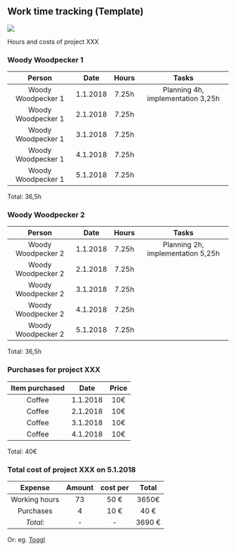 ## Work time tracking (Template)

![](https://openclipart.org/image/400px/svg_to_png/324819/studying-boy-and-girl.png)

Hours and costs of project XXX

### Woody Woodpecker 1

| Person | Date | Hours | Tasks |
|:-:|:-:|:-:|:-:|
| Woody Woodpecker 1 | 1.1.2018 | 7.25h | Planning 4h, implementation 3,25h |
| Woody Woodpecker 1 | 2.1.2018 | 7.25h |
| Woody Woodpecker 1 | 3.1.2018 | 7.25h |
| Woody Woodpecker 1 | 4.1.2018 | 7.25h |
| Woody Woodpecker 1 | 5.1.2018 | 7.25h |

Total: 36,5h

### Woody Woodpecker 2


| Person | Date | Hours | Tasks |
|:-:|:-:|:-:|:-:|
| Woody Woodpecker 2 | 1.1.2018 | 7.25h | Planning 2h, implementation 5,25h |
| Woody Woodpecker 2| 2.1.2018 | 7.25h |
| Woody Woodpecker 2 | 3.1.2018 | 7.25h |
| Woody Woodpecker 2 | 4.1.2018 | 7.25h |
| Woody Woodpecker 2 | 5.1.2018 | 7.25h |

Total: 36,5h

### Purchases for project XXX

| Item purchased | Date | Price |
|:-:|:-:|:-:|
| Coffee | 1.1.2018 | 10€ |
|  Coffee   | 2.1.2018 | 10€ |
|  Coffee   | 3.1.2018 | 10€ |
| Coffee  | 4.1.2018 | 10€ |

Total: 40€  


### Total cost of project XXX on 5.1.2018

| Expense | Amount |  cost per | Total |
|:-:|:-:|:-:|:-:|
| Working hours | 73 | 50 € | 3650€ |   
| Purchases | 4 | 10 € | 40 € |
| *Total:* |- | - | 3690 € |


Or: eg. [Toggl](https://www.toggl.com)
